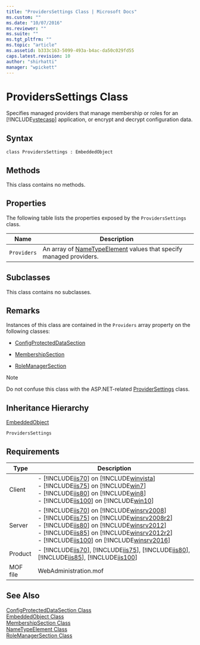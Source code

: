 ```yaml
---
title: "ProvidersSettings Class | Microsoft Docs"
ms.custom: ""
ms.date: "10/07/2016"
ms.reviewer: ""
ms.suite: ""
ms.tgt_pltfrm: ""
ms.topic: "article"
ms.assetid: b333c163-5099-493a-b4ac-da50c029fd55
caps.latest.revision: 10
author: "shirhatti"
manager: "wpickett"
---
```

# ProvidersSettings Class
Specifies managed providers that manage membership or roles for an [!INCLUDE[vstecasp](../wmi-provider/includes/vstecasp-md.md)] application, or encrypt and decrypt configuration data.  
  
## Syntax  
  
```vbs  
class ProvidersSettings : EmbeddedObject  
```  
  
## Methods  
 This class contains no methods.  
  
## Properties  
 The following table lists the properties exposed by the `ProvidersSettings` class.  
  
|Name|Description|  
|----------|-----------------|  
|`Providers`|An array of [NameTypeElement](../wmi-provider/nametypeelement-class.md) values that specify managed providers.|  
  
## Subclasses  
 This class contains no subclasses.  
  
## Remarks  
 Instances of this class are contained in the `Providers` array property on the following classes:  
  
-   [ConfigProtectedDataSection](../wmi-provider/configprotecteddatasection-class.md)  
  
-   [MembershipSection](../wmi-provider/membershipsection-class.md)  
  
-   [RoleManagerSection](../wmi-provider/rolemanagersection-class.md)  
  
> [!NOTE]
>  Do not confuse this class with the ASP.NET-related [ProviderSettings](../wmi-provider/providersettings-class.md) class.  
  
## Inheritance Hierarchy  
 [EmbeddedObject](../wmi-provider/embeddedobject-class1.md)  
  
 `ProvidersSettings`  
  
## Requirements  
  
|Type|Description|  
|----------|-----------------|  
|Client|-   [!INCLUDE[iis70](../wmi-provider/includes/iis70-md.md)] on [!INCLUDE[winvista](../wmi-provider/includes/winvista-md.md)]<br />-   [!INCLUDE[iis75](../wmi-provider/includes/iis75-md.md)] on [!INCLUDE[win7](../wmi-provider/includes/win7-md.md)]<br />-   [!INCLUDE[iis80](../wmi-provider/includes/iis80-md.md)] on [!INCLUDE[win8](../wmi-provider/includes/win8-md.md)]<br />-   [!INCLUDE[iis100](../wmi-provider/includes/iis100-md.md)] on [!INCLUDE[win10](../wmi-provider/includes/win10-md.md)]|  
|Server|-   [!INCLUDE[iis70](../wmi-provider/includes/iis70-md.md)] on [!INCLUDE[winsrv2008](../wmi-provider/includes/winsrv2008-md.md)]<br />-   [!INCLUDE[iis75](../wmi-provider/includes/iis75-md.md)] on [!INCLUDE[winsrv2008r2](../wmi-provider/includes/winsrv2008r2-md.md)]<br />-   [!INCLUDE[iis80](../wmi-provider/includes/iis80-md.md)] on [!INCLUDE[winsrv2012](../wmi-provider/includes/winsrv2012-md.md)]<br />-   [!INCLUDE[iis85](../wmi-provider/includes/iis85-md.md)] on [!INCLUDE[winsrv2012r2](../wmi-provider/includes/winsrv2012r2-md.md)]<br />-   [!INCLUDE[iis100](../wmi-provider/includes/iis100-md.md)] on [!INCLUDE[winsrv2016](../wmi-provider/includes/winsrv2016-md.md)]|  
|Product|-   [!INCLUDE[iis70](../wmi-provider/includes/iis70-md.md)], [!INCLUDE[iis75](../wmi-provider/includes/iis75-md.md)], [!INCLUDE[iis80](../wmi-provider/includes/iis80-md.md)], [!INCLUDE[iis85](../wmi-provider/includes/iis85-md.md)], [!INCLUDE[iis100](../wmi-provider/includes/iis100-md.md)]|  
|MOF file|WebAdministration.mof|  
  
## See Also  
 [ConfigProtectedDataSection Class](../wmi-provider/configprotecteddatasection-class.md)   
 [EmbeddedObject Class](../wmi-provider/embeddedobject-class1.md)   
 [MembershipSection Class](../wmi-provider/membershipsection-class.md)   
 [NameTypeElement Class](../wmi-provider/nametypeelement-class.md)   
 [RoleManagerSection Class](../wmi-provider/rolemanagersection-class.md)